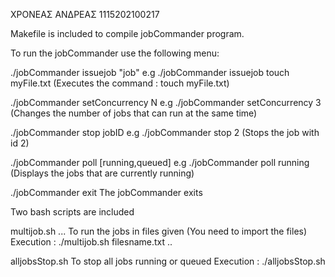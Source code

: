 ΧΡΟΝΕΑΣ ΑΝΔΡΕΑΣ 1115202100217

Makefile is included to compile jobCommander program.

To run the jobCommander use the following menu:

./jobCommander issuejob "job"
e.g ./jobCommander issuejob touch myFile.txt  (Executes the command : touch myFile.txt)

./jobCommander setConcurrency N
e.g ./jobCommander setConcurrency 3  (Changes the number of jobs that can run at the same time)

./jobCommander stop jobID
e.g ./jobCommander stop 2  (Stops the job with id 2)

./jobCommander poll [running,queued]
e.g ./jobCommander poll running   (Displays the jobs that are currently running)

./jobCommander exit
The jobCommander exits

Two bash scripts are included

multijob.sh <file1> <file2>...
To run the jobs in files given (You need to import the files)
Execution : ./multijob.sh filesname.txt ..

alljobsStop.sh
To stop all jobs running or queued
Execution : ./alljobsStop.sh

